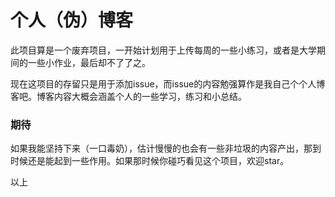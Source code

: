 # 个人（伪）博客
此项目算是一个废弃项目，一开始计划用于上传每周的一些小练习，或者是大学期间的一些小作业，最后却不了了之。

现在这项目的存留只是用于添加issue，而issue的内容勉强算作是我自己个个人博客吧。博客内容大概会涵盖个人的一些学习，练习和小总结。
### 期待
如果我能坚持下来（一口毒奶），估计慢慢的也会有一些非垃圾的内容产出，那到时候还是能起到一些作用。如果那时候你碰巧看见这个项目，欢迎star。

以上
